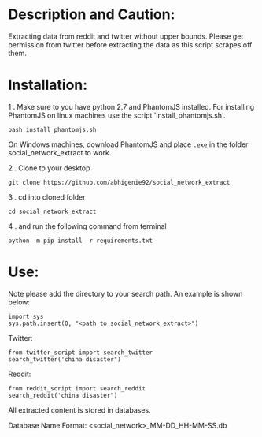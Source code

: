 Description and Caution:
===============
Extracting data from reddit and twitter without upper bounds.
Please get permission from twitter before extracting the data as this script scrapes off them. 

Installation:
===============
1 . Make sure to you have python 2.7 and PhantomJS installed. For installing PhantomJS on linux machines use the script 'install_phantomjs.sh'.
```
bash install_phantomjs.sh
```
On Windows machines, download PhantomJS and place `.exe` in the folder social_network_extract to work.

2 . Clone to your desktop
```
git clone https://github.com/abhigenie92/social_network_extract
```
3 . cd into cloned folder 
```
cd social_network_extract
```
4 . and run the following command from terminal
```
python -m pip install -r requirements.txt
```

Use:
===============
Note please add the directory to your search path. An example is shown below:
```
import sys
sys.path.insert(0, "<path to social_network_extract>")
```
Twitter:
```
from twitter_script import search_twitter
search_twitter('china disaster")
```
Reddit:
```
from reddit_script import search_reddit
search_reddit('china disaster")
```
All extracted content is stored in databases.

Database Name Format: <social_network>_MM-DD_HH-MM-SS.db
